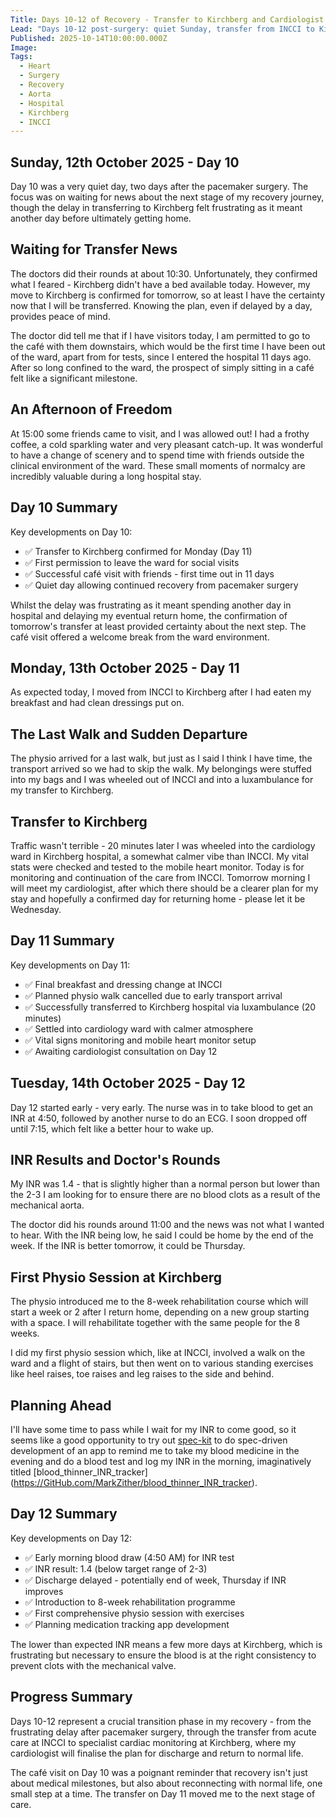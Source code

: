 ```yaml
---
Title: Days 10-12 of Recovery - Transfer to Kirchberg and Cardiologist Care
Lead: "Days 10-12 post-surgery: quiet Sunday, transfer from INCCI to Kirchberg, and beginning specialised cardiac monitoring."
Published: 2025-10-14T10:00:00.000Z
Image: 
Tags:
  - Heart
  - Surgery
  - Recovery
  - Aorta
  - Hospital
  - Kirchberg
  - INCCI
---
```


## Sunday, 12th October 2025 - Day 10

Day 10 was a very quiet day, two days after the pacemaker surgery. The focus was on waiting for news about the next stage of my recovery journey, though the delay in transferring to Kirchberg felt frustrating as it meant another day before ultimately getting home.

## Waiting for Transfer News

The doctors did their rounds at about 10:30. Unfortunately, they confirmed what I feared - Kirchberg didn't have a bed available today. However, my move to Kirchberg is confirmed for tomorrow, so at least I have the certainty now that I will be transferred. Knowing the plan, even if delayed by a day, provides peace of mind.

The doctor did tell me that if I have visitors today, I am permitted to go to the café with them downstairs, which would be the first time I have been out of the ward, apart from for tests, since I entered the hospital 11 days ago. After so long confined to the ward, the prospect of simply sitting in a café felt like a significant milestone.

## An Afternoon of Freedom

At 15:00 some friends came to visit, and I was allowed out! I had a frothy coffee, a cold sparkling water and very pleasant catch-up. It was wonderful to have a change of scenery and to spend time with friends outside the clinical environment of the ward. These small moments of normalcy are incredibly valuable during a long hospital stay.

## Day 10 Summary

Key developments on Day 10:

* ✅ Transfer to Kirchberg confirmed for Monday (Day 11)
* ✅ First permission to leave the ward for social visits
* ✅ Successful café visit with friends - first time out in 11 days
* ✅ Quiet day allowing continued recovery from pacemaker surgery

Whilst the delay was frustrating as it meant spending another day in hospital and delaying my eventual return home, the confirmation of tomorrow's transfer at least provided certainty about the next step. The café visit offered a welcome break from the ward environment.

## Monday, 13th October 2025 - Day 11

As expected today, I moved from INCCI to Kirchberg after I had eaten my breakfast and had clean dressings put on.

## The Last Walk and Sudden Departure

The physio arrived for a last walk, but just as I said I think I have time, the transport arrived so we had to skip the walk. My belongings were stuffed into my bags and I was wheeled out of INCCI and into a luxambulance for my transfer to Kirchberg.

## Transfer to Kirchberg

Traffic wasn't terrible - 20 minutes later I was wheeled into the cardiology ward in Kirchberg hospital, a somewhat calmer vibe than INCCI. My vital stats were checked and tested to the mobile heart monitor. Today is for monitoring and continuation of the care from INCCI. Tomorrow morning I will meet my cardiologist, after which there should be a clearer plan for my stay and hopefully a confirmed day for returning home - please let it be Wednesday.

## Day 11 Summary

Key developments on Day 11:

* ✅ Final breakfast and dressing change at INCCI
* ✅ Planned physio walk cancelled due to early transport arrival
* ✅ Successfully transferred to Kirchberg hospital via luxambulance (20 minutes)
* ✅ Settled into cardiology ward with calmer atmosphere
* ✅ Vital signs monitoring and mobile heart monitor setup
* ✅ Awaiting cardiologist consultation on Day 12

## Tuesday, 14th October 2025 - Day 12

Day 12 started early - very early. The nurse was in to take blood to get an INR at 4:50, followed by another nurse to do an ECG. I soon dropped off until 7:15, which felt like a better hour to wake up.

## INR Results and Doctor's Rounds

My INR was 1.4 - that is slightly higher than a normal person but lower than the 2-3 I am looking for to ensure there are no blood clots as a result of the mechanical aorta.

The doctor did his rounds around 11:00 and the news was not what I wanted to hear. With the INR being low, he said I could be home by the end of the week. If the INR is better tomorrow, it could be Thursday.

## First Physio Session at Kirchberg

The physio introduced me to the 8-week rehabilitation course which will start a week or 2 after I return home, depending on a new group starting with a space. I will rehabilitate together with the same people for the 8 weeks.

I did my first physio session which, like at INCCI, involved a walk on the ward and a flight of stairs, but then went on to various standing exercises like heel raises, toe raises and leg raises to the side and behind.

## Planning Ahead

I'll have some time to pass while I wait for my INR to come good, so it seems like a good opportunity to try out [spec-kit](https://github.com/github/spec-kit) to do spec-driven development of an app to remind me to take my blood medicine in the evening and do a blood test and log my INR in the morning, imaginatively titled [blood_thinner_INR_tracker] (https://GitHub.com/MarkZither/blood_thinner_INR_tracker).

## Day 12 Summary

Key developments on Day 12:

* ✅ Early morning blood draw (4:50 AM) for INR test
* ✅ INR result: 1.4 (below target range of 2-3)
* ✅ Discharge delayed - potentially end of week, Thursday if INR improves
* ✅ Introduction to 8-week rehabilitation programme
* ✅ First comprehensive physio session with exercises
* ✅ Planning medication tracking app development

The lower than expected INR means a few more days at Kirchberg, which is frustrating but necessary to ensure the blood is at the right consistency to prevent clots with the mechanical valve.

## Progress Summary

Days 10-12 represent a crucial transition phase in my recovery - from the frustrating delay after pacemaker surgery, through the transfer from acute care at INCCI to specialist cardiac monitoring at Kirchberg, where my cardiologist will finalise the plan for discharge and return to normal life.

The café visit on Day 10 was a poignant reminder that recovery isn't just about medical milestones, but also about reconnecting with normal life, one small step at a time. The transfer on Day 11 moved me to the next stage of care.
